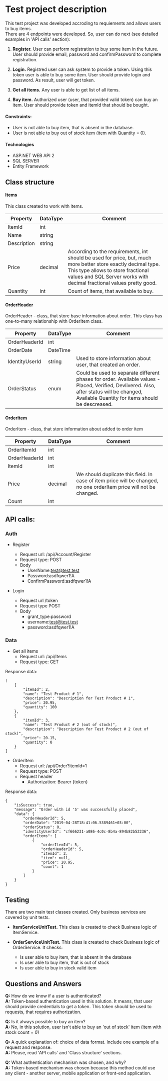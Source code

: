 # Test project description
This test project was developed accroding to requiements and allows users to buy items. <br/>
There are 4 endpoints were developed. So, user can do next (see detailed examples in 'API calls' section):

1. **Register.**
User can perform registration to buy some item in the future.
User should provide email, password and confirmPassword to complete registration.

2. **Login.**
Registred user can ask system to provide a token. Using this token user is able to buy some item.
User should provide login and password. As result, user will get token.

3. **Get all items.**
Any user is able to get list of all items. 

4. **Buy item.**
Authorized user (user, that provided valid token) can buy an item.
User should provide token and itemId that should be bought.

#### Constraints:
- User is not able to buy item, that is absent in the database.
- User is not able to buy out of stock item (item with Quantity = 0).

#### Technologies
- ASP.NET WEB API 2
- SQL SERVER
- Entity Framework

## Class structure

#### Items

This class created to work with items.

| Property  | DataType | Comment |
| ------------- | ------------- | ------------- |
| ItemId  | int  |  |
| Name  | string  |  |
| Description  | string  |  |
| Price  | decimal  | According to the requirements, int should be used for price, but, much more better store exactly decimal type. This type allows to store fractional values and SQL Server works with decimal fractional values pretty good. |
| Quantity  | int  | Count of items, that available to buy. |


#### OrderHeader

OrderHeader - class, that store base information about order. This class has one-to-many relationship with OrderItem class.

| Property  | DataType | Comment |
| ------------- | ------------- | ------------- |
| OrderHeaderId  | int  |  |
| OrderDate  | DateTime  |  |
| IdentityUserId  | string  | Used to store information about user, that created an order. |
| OrderStatus  | enum  | Could be used to separate different phases for order. Available values - Placed, Verified, Devlivered. Also, after status will be changed, Available Quantity for items should be descreased. |



#### OrderItem

OrderItem - class, that store information about added to order item

| Property  | DataType | Comment |
| ------------- | ------------- | ------------- |
| OrderItemId  | int  |  |
| OrderHeaderId  | int  |  |
| ItemId  | int  |  |
| Price  | decimal  | We should duplicate this field. In case of item price will be changed, no one orderItem price will not be changed. |
| Count  | int  |  |


## API calls:


### Auth

- Register
	- Request url: /api/Account/Register
	- Request type: POST
	- Body			
		- UserName:test@test.test
		- Password:asdfqwer1!A
		- ConfirmPassword:asdfqwer1!A

- Login
	- Request url		/token
	- Request type	POST
	- Body			
		- grant_type:password
		- username:test@test.test
		- password:asdfqwer1!A


### Data

- Get all items 
	- Request url: /api/Items
	- Request type: GET

Response data:
```
[
    {
        "itemId": 2,
        "name": "Test Product # 1",
        "description": "Description for Test Product # 1",
        "price": 20.95,
        "quantity": 100
    },
    {
        "itemId": 3,
        "name": "Test Product # 2 (out of stock)",
        "description": "Description for Test Product # 2 (out of stock)",
        "price": 20.15,
        "quantity": 0
    }
]
```


- OrderItem 
	- Request url: /api/Order?itemId=1
	- Request type: POST
	- Request header	
		- Authorization: Bearer {token}

Response data:
```
{
    "isSuccess": true,
    "message": "Order with id '5' was successfully placed",
    "data": {
        "orderHeaderId": 5,
        "orderDate": "2019-04-28T18:41:06.5389461+03:00",
        "orderStatus": 0,
        "identityUserId": "cf666231-a086-4c0c-8b4a-894b82b52236",
        "orderItems": [
            {
                "orderItemId": 5,
                "orderHeaderId": 5,
                "itemId": 2,
                "item": null,
                "price": 20.95,
                "count": 1
            }
        ]
    }
}
```


## Testing

There are two main test classes created.
Only business services are covered by unit tests.

- **ItemServiceUnitTest.** This class is created to check Business logic of ItemService.

- **OrderServiceUnitTest.** This class is created to check Business logic of OrderService. It checks:
	- Is user able to buy item, that is absent in the database
	- Is user able to buy item, that is out of stock
	- Is user able to buy in stock valid item


## Questions and Answers

**Q:** How do we know if a user is authenticated? <br />
**A:** Token-based authentication used in this solution. It means, that user should provide credentials to get a token. This token should be used to requests, that requires authorization.

**Q:** Is it always possible to buy an item?<br />
**A:** No, in this solution, user isn't able to buy an 'out of stock' item (item with stock count = 0)

**Q:** A quick explanation of: choice of data format. Include one example of a request and response. <br />
**A:** Please, read 'API calls' and 'Class structure' sections.

**Q:** What authentication mechanism was chosen, and why?<br />
**A:** Token-based mechanism was chosen because this method could use any client - another server, mobile application or front-end application.
